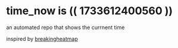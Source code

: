 # time_now is (( 1733612400560 ))

an automated repo that shows the currnent time

inspired by [breakingheatmap](https://github.com/breakingheatmap/breakingheatmap)